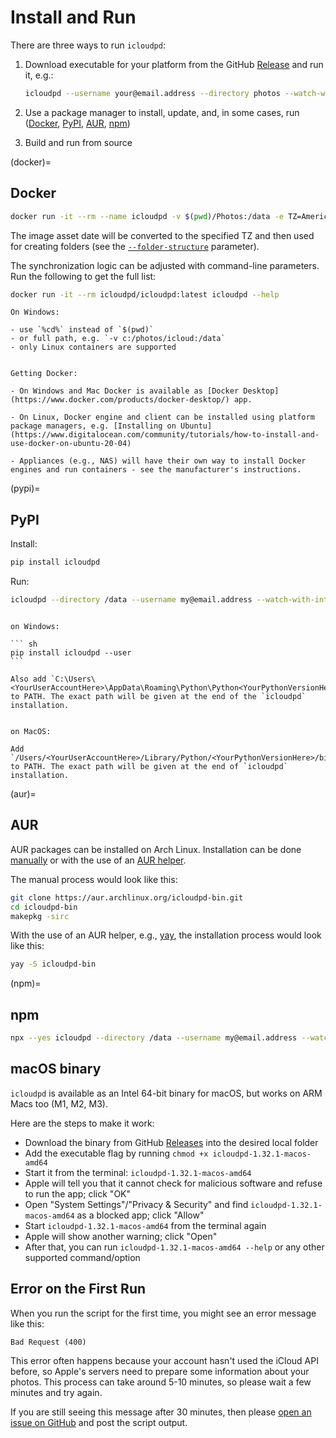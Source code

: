 # Install and Run

There are three ways to run `icloudpd`:
1. Download executable for your platform from the GitHub [Release](https://github.com/icloud-photos-downloader/icloud_photos_downloader/releases/tag/v1.32.1) and run it, e.g.:

    ```sh
    icloudpd --username your@email.address --directory photos --watch-with-interval 3600
    ```

1. Use a package manager to install, update, and, in some cases, run ([Docker](#docker), [PyPI](#pypi), [AUR](#aur), [npm](#npm))
1. Build and run from source

(docker)=
## Docker

```sh
docker run -it --rm --name icloudpd -v $(pwd)/Photos:/data -e TZ=America/Los_Angeles icloudpd/icloudpd:latest icloudpd --directory /data --username my@email.address --watch-with-interval 3600
```

The image asset date will be converted to the specified TZ and then used for creating folders (see the [`--folder-structure`](folder-structure-parameter) parameter).

The synchronization logic can be adjusted with command-line parameters. Run the following to get the full list:
``` sh 
docker run -it --rm icloudpd/icloudpd:latest icloudpd --help
``` 

```{note}
On Windows:

- use `%cd%` instead of `$(pwd)`
- or full path, e.g. `-v c:/photos/icloud:/data`
- only Linux containers are supported
```

```{note} 

Getting Docker:

- On Windows and Mac Docker is available as [Docker Desktop](https://www.docker.com/products/docker-desktop/) app.

- On Linux, Docker engine and client can be installed using platform package managers, e.g. [Installing on Ubuntu](https://www.digitalocean.com/community/tutorials/how-to-install-and-use-docker-on-ubuntu-20-04)

- Appliances (e.g., NAS) will have their own way to install Docker engines and run containers - see the manufacturer's instructions.
```

(pypi)=
## PyPI

Install:
``` sh
pip install icloudpd
```

Run:

``` sh
icloudpd --directory /data --username my@email.address --watch-with-interval 3600
```

````{note}

on Windows:

``` sh
pip install icloudpd --user
```

Also add `C:\Users\<YourUserAccountHere>\AppData\Roaming\Python\Python<YourPythonVersionHere>\Scripts` to PATH. The exact path will be given at the end of the `icloudpd` installation.
````

```{note}

on MacOS:

Add `/Users/<YourUserAccountHere>/Library/Python/<YourPythonVersionHere>/bin` to PATH. The exact path will be given at the end of `icloudpd` installation.
```

(aur)=
## AUR

AUR packages can be installed on Arch Linux. Installation can be done [manually](https://wiki.archlinux.org/title/Arch_User_Repository#Installing_and_upgrading_packages) or with the use of an [AUR helper](https://wiki.archlinux.org/title/AUR_helpers).

The manual process would look like this:

``` sh
git clone https://aur.archlinux.org/icloudpd-bin.git
cd icloudpd-bin
makepkg -sirc
```

With the use of an AUR helper, e.g., [yay](https://github.com/Jguer/yay), the installation process would look like this:

``` sh
yay -S icloudpd-bin
```

(npm)=
## npm

``` sh
npx --yes icloudpd --directory /data --username my@email.address --watch-with-interval 3600
```

## macOS binary

`icloudpd` is available as an Intel 64-bit binary for macOS, but works on ARM Macs too (M1, M2, M3).

Here are the steps to make it work:
- Download the binary from GitHub [Releases](https://github.com/icloud-photos-downloader/icloud_photos_downloader/releases) into the desired local folder
- Add the executable flag by running `chmod +x icloudpd-1.32.1-macos-amd64`
- Start it from the terminal: `icloudpd-1.32.1-macos-amd64`
- Apple will tell you that it cannot check for malicious software and refuse to run the app; click "OK"
- Open "System Settings"/"Privacy & Security" and find `icloudpd-1.32.1-macos-amd64` as a blocked app; click "Allow"
- Start `icloudpd-1.32.1-macos-amd64` from the terminal again
- Apple will show another warning; click "Open"
- After that, you can run `icloudpd-1.32.1-macos-amd64 --help` or any other supported command/option

## Error on the First Run

When you run the script for the first time, you might see an error message like this:

``` 
Bad Request (400)
```

This error often happens because your account hasn't used the iCloud API before, so Apple's servers need to prepare some information about your photos. This process can take around 5-10 minutes, so please wait a few minutes and try again.

If you are still seeing this message after 30 minutes, then please [open an issue on GitHub](https://github.com/icloud-photos-downloader/icloud_photos_downloader/issues/new) and post the script output.
